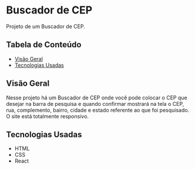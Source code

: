 # Buscador de CEP

Projeto de um Buscador de CEP.

## Tabela de Conteúdo

- [Visão Geral](#vis%C3%A3o-geral)
- [Tecnologias Usadas](#tecnologias-usadas)

## Visão Geral

Nesse projeto há um Buscador de CEP onde você pode colocar o CEP que desejar na barra de pesquisa e quando confirmar mostrará na tela o CEP, rua, complemento, bairro, cidade e estado referente ao que foi pesquisado. O site está totalmente responsivo.

## Tecnologias Usadas

- HTML
- CSS
- React
